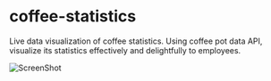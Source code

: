 # coffee-statistics
Live data visualization of coffee statistics. Using coffee pot data API, visualize its statistics effectively and delightfully to employees.

![ScreenShot](https://github.com/soohyun-christine-park/coffee-statistics/blob/master/coffee_documentation.gif)
